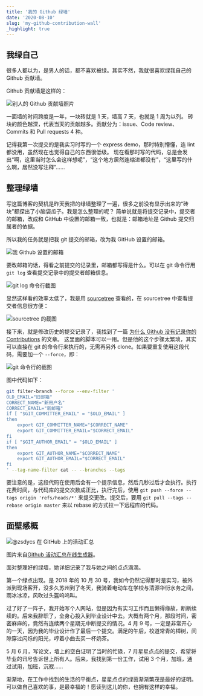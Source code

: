 ```yaml
---
title: '我的 Github 绿墙'
date: '2020-08-10'
slug: 'my-github-contribution-wall'
_highlight: true
---
```


## 我绿自己

很多人都以为，是男人的话，都不喜欢被绿。其实不然，我就很喜欢绿我自己的 Github 贡献墙。

Github 贡献墙是这样的：

![别人的 Github 贡献墙照片](/images/my-github-contribution-wall(1).jpg)

一面墙的时间跨度是一年，一块砖就是 1 天，墙高 7 天，也就是 1 周为以列。
砖块的颜色越深，代表当天的贡献越多。贡献分为：issue、Code review、Commits 和 Pull requests 4 种。

记得我第一次提交的是我实习时写的一个 express demo，那时特别懵懂，连 lint 都没用，虽然现在也觉得自己的东西很低级。
现在看那时写的代码，总是会发出“啊，这里当时怎么会这样想呢”，“这个地方居然连缩进都没有”，“这里写的什么啊，居然没写注释”……

## 整理绿墙

写这篇博客的契机是昨天我把的绿墙整理了一遍，很多之前没有显示出来的“砖块”都探出了小脑袋瓜子。我是怎么整理的呢？
简单说就是将提交记录中，提交者的邮箱，改成和 GitHub 中设置的邮箱一致，也就是：邮箱地址是 Github 提交归属者的依据。

所以我的任务就是把我 git 提交的邮箱，改为我 GitHub 设置的邮箱。

![我 Github 设置的邮箱](/images/my-github-contribution-wall(2).jpg)

要改邮箱的话，得看之前提交的记录里，邮箱都写得是什么。可以在 git 命令行用 `git log` 查看提交记录中的提交者邮箱信息。

![git log 命令行截图](/images/my-github-contribution-wall(3).jpg)

显然这样看的效率太低了，我是用 [sourcetree](https://www.sourcetreeapp.com/) 查看的，在 sourcetree 中查看提交者信息很方便：

![sourcetree 的截图](/images/my-github-contribution-wall(4).jpg)

接下来，就是修改历史的提交记录了，我找到了一篇 [为什么 Github 没有记录你的 Contributions](https://segmentfault.com/a/1190000004318632) 的文章。
这里面的脚本可以一用。但是他的这个步骤太繁琐，其实可以直接在 git 的命令行来执行的，无需再另外 clone。如果要重复使用这段代码，需要加一个 `--force`，即：

![git 命令行的截图](/images/my-github-contribution-wall(5).jpg)

图中代码如下：

```bash
git filter-branch --force --env-filter '
OLD_EMAIL="旧邮箱"
CORRECT_NAME="新用户名"
CORRECT_EMAIL="新邮箱"
if [ "$GIT_COMMITTER_EMAIL" = "$OLD_EMAIL" ]
then
    export GIT_COMMITTER_NAME="$CORRECT_NAME"
    export GIT_COMMITTER_EMAIL="$CORRECT_EMAIL"
fi
if [ "$GIT_AUTHOR_EMAIL" = "$OLD_EMAIL" ]
then
    export GIT_AUTHOR_NAME="$CORRECT_NAME"
    export GIT_AUTHOR_EMAIL="$CORRECT_EMAIL"
fi
' --tag-name-filter cat -- --branches --tags
```

要注意的是，这段代码在使用后会有一个提示信息，然后几秒过后才会执行。执行花费时间，与代码库的提交次数成正比，执行完后，使用 `git push --force --tags origin 'refs/heads/*'` 来提交更改。提交后，要用 `git pull --tags --rebase origin master` 来以 rebase 的方式拉一下远程库的代码。

## 面壁感概

![@zsdycs 在 GitHub 上的活动汇总](/images/my-github-contribution-wall(6).jpg)

 图片来自[Github 活动汇总在线生成器](https://github-contributions.now.sh)。

面对整理好的绿墙，她详细记录了我与她之间的点点滴滴。

第一个绿点出现。是 2018 年的 10 月 30 号，我如今仍然记得那时是实习，被外派到现场客开，没多久苏州到了冬天，我骑着电动车在学校与清源华衍水务之间，雨冰冰凉，风吹过头盔呜呜叫。

过了好了一阵子，我开始写个人网站，但是因为有实习工作而且懒得缘故，断断续续的。后来我辞职了，全身心投入到毕业设计中去。大概有两个月，那段时间，密密麻麻的，竟然有连续两个星期无中断提交的情况。4 月 9 号，一定是非常开心的一天，因为我的毕业设计作了最后一个提交。满足的午后，校道常青的樟树，间隙穿过闪烁的阳光，哼着小曲去买一杯奶茶。

5 月 6 月，写论文，墙上的空白证明了当时的忙碌，7 月星星点点的提交，希望将毕业的讯号告诉世上所有人。后来，我找到第一份工作，试用 3 个月，加班，通过试用，加班，沉寂……

渐渐地，在工作中找到的生活的平衡点，星星点点的绿茵渐渐繁茂是最好的证明。可以做自己喜欢的事，是最幸福的！愿读到这儿的你，也拥有这样的幸福。

